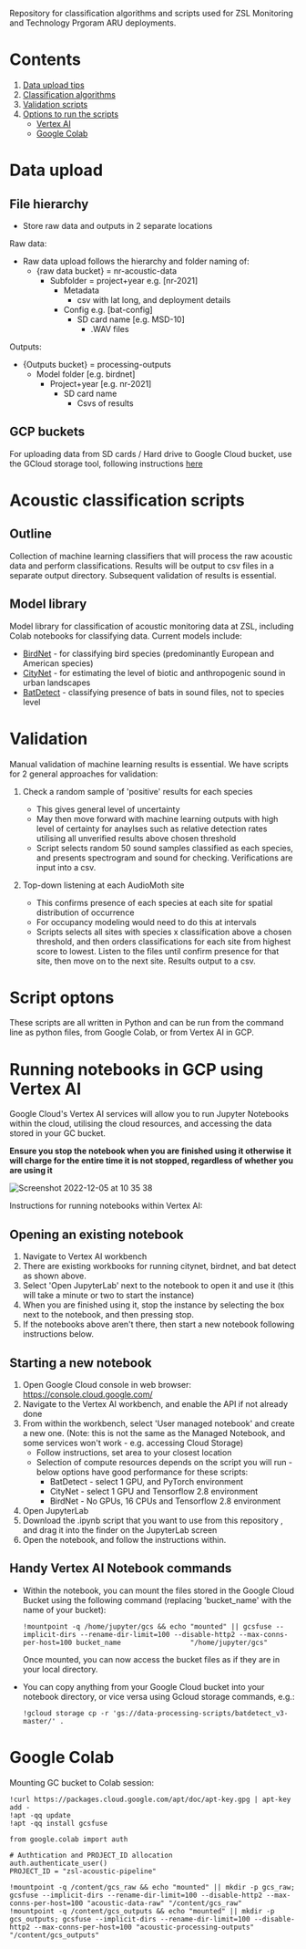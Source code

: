 Repository for classification algorithms and scripts used for ZSL Monitoring and Technology Prgoram ARU deployments.  

# Contents
   1.  [Data upload tips](#data-upload)
   2.  [Classification algorithms](#acoustic-classification-scripts) 
   3.  [Validation scripts](#validation-scripts)
   4.  [Options to run the scripts](#script-options)
         * [Vertex AI](#running-notebooks-in-gcp-using-vertex-ai)
         * [Google Colab](#google-colab)

# Data upload
## File hierarchy
* Store raw data and outputs in 2 separate locations

Raw data:
* Raw data upload follows the hierarchy and folder naming of:
   * {raw data bucket} = nr-acoustic-data
      * Subfolder = project+year e.g. [nr-2021]
         * Metadata
            * csv with lat long, and deployment details
         * Config e.g. [bat-config]
            * SD card name [e.g. MSD-10]
               * .WAV files 

Outputs:
* {Outputs bucket} = processing-outputs
   * Model folder [e.g. birdnet]
      * Project+year [e.g. nr-2021]
         * SD card name
            * Csvs of results

## GCP buckets
For uploading data from SD cards / Hard drive to Google Cloud bucket, use the GCloud storage tool, following instructions [here](https://github.com/lydiakatsis/zsl-acoustic-monitoring-scripts/tree/main/Google%20Cloud%20file%20upload%20)

# Acoustic classification scripts
## Outline
Collection of machine learning classifiers that will process the raw acoustic data and perform classifications. Results will be output to csv files in a separate output directory. Subsequent validation of results is essential.

## Model library
Model library for classification of acoustic monitoring data at ZSL, including Colab notebooks for classifying data. Current models include:

- [BirdNet](https://github.com/kahst/BirdNET-Analyzer) - for classifying bird species (predominantly European and American species)
- [CityNet](https://github.com/mdfirman/CityNet) - for estimating the level of biotic and anthropogenic sound in urban landscapes
- [BatDetect](https://github.com/macaodha/batdetect) - classifying presence of bats in sound files, not to species level

# Validation
Manual validation of machine learning results is essential. We have scripts for 2 general approaches for validation:

1. Check a random sample of 'positive' results for each species
   * This gives general level of uncertainty
   * May then move forward with machine learning outputs with high level of certainty for anaylses such as relative detection rates utilising all unverified results above chosen threshold  
   * Script selects random 50 sound samples classified as each species, and presents spectrogram and sound for checking. Verifications are input into a csv.

2. Top-down listening at each AudioMoth site
   * This confirms presence of each species at each site for spatial distribution of occurrence
   * For occupancy modeling would need to do this at intervals
   * Scripts selects all sites with species x classification above a chosen threshold, and then orders classifications for each site from highest score to lowest. Listen to the files until confirm presence for that site, then move on to the next site. Results output to a csv.

# Script optons
These scripts are all written in Python and can be run from the command line as python files, from Google Colab, or from Vertex AI in GCP.

# Running notebooks in GCP using Vertex AI
Google Cloud's Vertex AI services will allow you to run Jupyter Notebooks within the cloud, utilising the cloud resources, and accessing the data stored in your GC bucket. 

**Ensure you stop the notebook when you are finished using it otherwise it will charge for the entire time it is not stopped, regardless of whether you are using it**

![Screenshot 2022-12-05 at 10 35 38](https://user-images.githubusercontent.com/72734966/205617615-db47b28c-90c7-4326-9bc2-934babf92580.png)


Instructions for running notebooks within Vertex AI:

## Opening an existing notebook ##
1. Navigate to Vertex AI workbench
2. There are existing workbooks for running citynet, birdnet, and bat detect as shown above.
3. Select 'Open JupyterLab' next to the notebook to open it and use it (this will take a minute or two to start the instance)
4. When you are finished using it, stop the instance by selecting the box next to the notebook, and then pressing stop.
5. If the notebooks above aren't there, then start a new notebook following instructions below.


## Starting a new notebook ##

1. Open Google Cloud console in web browser: https://console.cloud.google.com/ 
2. Navigate to the Vertex AI workbench, and enable the API if not already done
3. From within the workbench, select 'User managed notebook' and create a new one. (Note: this is not the same as the Managed Notebook, and some services won't work - e.g. accessing Cloud Storage)
    * Follow instructions, set area to your closest location
    * Selection of compute resources depends on the script you will run - below options have good performance for these scripts:
        - BatDetect - select 1 GPU, and PyTorch environment
        - CityNet - select 1 GPU and Tensorflow 2.8 environment
        - BirdNet - No GPUs, 16 CPUs and Tensorflow 2.8 environment
4. Open JupyterLab
5. Download the .ipynb script that you want to use from this repository , and drag it into the finder on the JupyterLab screen
6. Open the notebook, and follow the instructions within.

## Handy Vertex AI Notebook commands ##

- Within the notebook, you can mount the files stored in the Google Cloud Bucket using the following command (replacing 'bucket_name' with the name of your bucket):<br/>
 
   ``` !mountpoint -q /home/jupyter/gcs && echo "mounted" || gcsfuse --implicit-dirs --rename-dir-limit=100 --disable-http2 --max-conns-per-host=100 bucket_name                 "/home/jupyter/gcs" ```
   
   Once mounted, you can now access the bucket files as if they are in your local directory.
   
   
   
- You can copy anything from your Google Cloud bucket into your notebook directory, or vice versa using Gcloud storage commands, e.g.: <br/>

   ``` !gcloud storage cp -r 'gs://data-processing-scripts/batdetect_v3-master/' . ```

# Google Colab #

Mounting GC bucket to Colab session:

```!echo "deb http://packages.cloud.google.com/apt gcsfuse-bionic main" > /etc/apt/sources.list.d/gcsfuse.list
!curl https://packages.cloud.google.com/apt/doc/apt-key.gpg | apt-key add -
!apt -qq update
!apt -qq install gcsfuse

from google.colab import auth

# Authtication and PROJECT_ID allocation
auth.authenticate_user()
PROJECT_ID = "zsl-acoustic-pipeline"

!mountpoint -q /content/gcs_raw && echo "mounted" || mkdir -p gcs_raw; gcsfuse --implicit-dirs --rename-dir-limit=100 --disable-http2 --max-conns-per-host=100 "acoustic-data-raw" "/content/gcs_raw"
!mountpoint -q /content/gcs_outputs && echo "mounted" || mkdir -p gcs_outputs; gcsfuse --implicit-dirs --rename-dir-limit=100 --disable-http2 --max-conns-per-host=100 "acoustic-processing-outputs" "/content/gcs_outputs"
```
